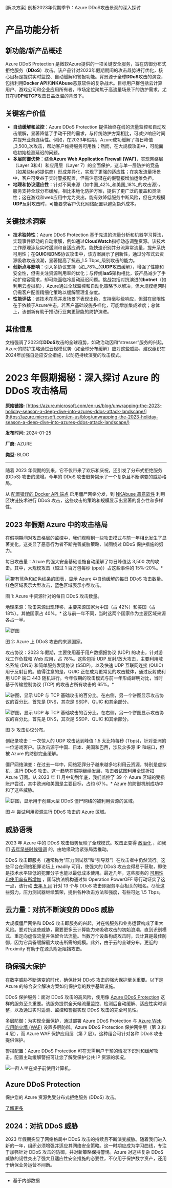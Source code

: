 
<!-- AI_TASK_START: AI标题翻译 -->
[解决方案] 剖析2023年假期季节：Azure DDoS攻击景观的深入探讨

<!-- AI_TASK_END: AI标题翻译 -->


<!-- AI_TASK_START: AI竞争分析 -->
# 产品功能分析

## 新功能/新产品概述  
Azure DDoS Protection 是微软Azure提供的一项关键安全服务，旨在防御分布式拒绝服务（**DDoS**）攻击。该产品针对2023年假期期间的攻击趋势进行优化，核心目标是提供实时监控、自动缓解和警报功能。背景源于全球**DDoS**攻击的演变，包括利用**Docker API**和**NKAbuse**恶意软件的复杂战术。目标用户群包括云计算用户、游戏公司和企业应用所有者，市场定位聚焦于高流量场景下的防护需求，尤其在**UDP**和**TCP**攻击日益泛滥的背景下。

## 关键客户价值  
- **自动缓解和监控**：Azure DDoS Protection 提供始终在线的流量监控和自动攻击缓解，显著降低了手动干预的需求，与传统防护方案相比，可减少响应时间并提升业务连续性。例如，在2023年假期，Azure成功缓解了每日峰值_3,500_次攻击，帮助客户维持服务可用性；然而，在大规模攻击中，可能面临初始检测延迟的问题。  
- **多层防御优势**：结合**Azure Web Application Firewall (WAF)**，实现网络层（Layer 3和4）和应用层（Layer 7）的全面保护，这与单一层防护的竞品（如某些IaaS提供商）形成差异化，实现了更强的适应性；在突发流量场景中，客户可受益于实时警报配置，但需注意潜在的假警报增加运维负担。  
- **地理和协议适应性**：针对不同来源（如中国_42%_和美国_18%_的攻击源），服务支持全球分布缓解，相比本地化防护方案，提供了更广泛的覆盖和灵活性；这在游戏和web应用中尤为突出，能有效降低服务中断风险，但在大规模**UDP**反射攻击时，可能要求客户优化网络配置以避免额外成本。

## 关键技术洞察  
- **技术独特性**：Azure DDoS Protection 基于先进的流量分析和机器学习算法，实现事件驱动的自动缓解，例如通过**CloudWatch**指标动态调整资源。该技术工作原理涉及实时遥测和自适应调优，能快速识别并分流异常流量，提升系统可用性；在**QUIC**和**DNS**协议攻击中，该方案展示了创新性，通过分布式云资源吸收攻击浪潮，显著提高了抗击_1.5 Tbps_级别攻击的能力。  
- **创新点与影响**：引入多协议支持（如_78%_的**UDP**攻击缓解），增强了性能和安全性，但需关注资源利用率的优化；与传统**IaaS**架构相比，该产品减少了手动扩缩容需求，却可能面临冷启动延迟问题。挑战包括对抗演进的**botnet**（如利用云虚拟机），Azure通过全球监控和自动化策略予以解决，但大规模组网时仍需客户配置精细化策略以缓解管理复杂度。  
- **性能评估**：该技术在高并发场景下表现出色，支持毫秒级响应，但潜在局限性在于依赖于Azure生态，若客户基础设施多样化，可能增加集成难度；总体上，该创新有助于推动行业向更智能的防护演进。

## 其他信息  
文档强调了2023年**DDoS**攻击的全球趋势，如政治动因和“stresser”服务的兴起，Azure的防护策略通过云规模优势（如全球分布缓解）应对这些威胁，建议组织在2024年加强自适应安全措施，以防范持续演变的攻击模式。

<!-- AI_TASK_END: AI竞争分析 -->


<!-- AI_TASK_START: AI全文翻译 -->
# 2023 年假期揭秘：深入探讨 Azure 的 DDoS 攻击格局

**原始链接:** [https://azure.microsoft.com/en-us/blog/unwrapping-the-2023-holiday-season-a-deep-dive-into-azures-ddos-attack-landscape/](https://azure.microsoft.com/en-us/blog/unwrapping-the-2023-holiday-season-a-deep-dive-into-azures-ddos-attack-landscape/)  

**发布时间:** 2024-01-25  

**厂商:** AZURE  

**类型:** BLOG  

---  
随着 2023 年假期的到来，它不仅带来了欢乐和庆祝，还引发了分布式拒绝服务 (DDoS) 攻击的激增。今年的 DDoS 攻击趋势揭示了一个复杂且不断演变的威胁格局。  

从 [配置错误的 Docker API 端点](https://www.cadosecurity.com/oracleiv-a-dockerised-ddos-botnet/)  启用僵尸网络分发，到 [NKAbuse 恶意软件](https://securelist.com/unveiling-nkabuse/111512/)  利用区块链技术进行 DDoS 攻击，这些攻击的策略和规模显示出显著的复杂性和多样性。  

## 2023 年假期 Azure 中的攻击格局  

在假期期间对攻击格局的监控中，我们观察到一些攻击模式与前一年相比发生了显著变化。这突显了恶意行为者不断完善威胁策略、试图绕过 DDoS 保护措施的努力。  

每日攻击量：Azure 的强大安全基础设施自动缓解了每日峰值达 3,500 次的攻击。其中，大规模攻击（超过 1 百万包每秒 (pps)）占这些事件的 15%-20%。*  

![带有蓝色和红色线条的图表，显示 Azure 中自动缓解的每日 DDoS 攻击数量。红色区域表示大型攻击，蓝色区域表示小型攻击。](https://azure.microsoft.com/en-us/blog/wp-content/uploads/2024/01/AttacksNo-1-1024x573.webp)  

图 1: Azure 中资源针对的每日 DDoS 攻击数量。  

地理来源：攻击来源出现转移，主要来源国家为中国（占 42%）和美国（占 18%）。其他国家占 40%。* 这与前一年不同，当时这两个国家作为主要区域来源各占一半。  

![饼图](https://azure.microsoft.com/en-us/blog/wp-content/uploads/2024/01/CountyOrigins-002.webp)  

图 2: Azure 上 DDoS 攻击的来源国家。  

攻击协议：2023 年假期，主要使用基于用户数据报协议 (UDP) 的攻击，针对游戏工作负载和 Web 应用，占 78%。这些包括 UDP 反射/放大攻击，主要利用域名系统 (DNS) 和简单服务发现协议 (SSDP)，以及快速 UDP 互联网连接 (QUIC) 用于反射目的。值得注意的是，QUIC 正在成为更常见的攻击载体，通过反射或利用 UDP 端口 443 随机进行。今年假期的攻击模式与前一年形成鲜明对比，当时基于传输控制协议 (TCP) 的攻击占所有攻击的 65%。*  

![饼图，显示 UDP 与 TCP 基础攻击的百分比。在右侧，另一个饼图显示攻击协议的百分比，首先是 DNS，其次是 SSDP、QUIC 和其余部分。](https://azure.microsoft.com/en-us/blog/wp-content/uploads/2024/01/Protocols1-1024x649.webp)  

![饼图，显示 UDP 与 TCP 基础攻击的百分比。在右侧，另一个饼图显示攻击协议的百分比，首先是 DNS，其次是 SSDP、QUIC 和其余部分。](https://azure.microsoft.com/en-us/blog/wp-content/uploads/2024/01/Protocols2-1024x671.webp)  

图 3: 攻击协议分布。  

创纪录攻击：一次惊人的 UDP 攻击达到峰值 1.5 太比特每秒 (Tbps)，针对亚洲的一位游戏客户。该攻击源于中国、日本、美国和巴西，涉及众多源 IP 和端口，但被 Azure 的防御完全缓解。  

僵尸网络演变：在过去一年中，网络犯罪分子越来越多地利用云资源，特别是虚拟机，进行 DDoS 攻击。这一趋势在假期继续发展，攻击者试图利用全球折扣 Azure 订阅。从 2023 年 11 月中旬到年底，我们监控了 39 个 Azure 区域的受损账户尝试，其中欧洲和美国是主要目标，占约 67%。* Azure 的防御机制成功中和了这些威胁。  

![饼图，显示用于创建大型 DDoS 僵尸网络的被利用资源的区域。](https://azure.microsoft.com/en-us/blog/wp-content/uploads/2024/01/DDoSBot-1-1024x668.webp)  

图 4: 尝试利用资源进行 DDoS 攻击的 Azure 区域。  

## 威胁语境  

2023 年 Azure 中的 DDoS 攻击趋势反映了全球模式。攻击正变得 [政治化](https://www.enisa.europa.eu/news/warfare-and-geopolitics-are-fuelling-denial-of-service-attacks/)  ，如我们 [去年早些时候强调](https://www.microsoft.com/en-us/security/blog/2023/03/17/killnet-and-affiliate-hacktivist-groups-targeting-healthcare-with-ddos-attacks/)  的，由地缘政治紧张局势推动。  

DDoS 攻击即服务（通常称为“压力测试器”和“引导器”）在攻击者中仍然流行。这些平台在网络犯罪论坛上 readily 可用，使强大的 DDoS 攻击变得易于获取，即使是技术水平较低的犯罪分子也能以最低成本使用。最近几年，这些服务的 [可用性和使用率有所增加](https://www.slcyber.io/attack-for-hire-services-the-evolution-of-ddos/)  ，国际执法机构通过如 Operation PowerOFF 等行动证实了这一点，该行动 [去年 5 月](https://www.justice.gov/usao-cdca/pr/federal-authorities-seize-13-internet-domains-associated-booter-websites-offered-ddos)  针对 13 个与 DDoS 攻击即服务平台相关的域名。尽管这些努力，压力测试器继续繁荣，提供各种攻击方法和强度，有些可达 1.5 Tbps。  

## 云力量：对抗不断演变的 DDoS 威胁  

大规模僵尸网络和 DDoS 攻击即服务的兴起，对在线服务和业务运营构成了重大风险。要对抗这些威胁，需要更多云计算能力来吸收攻击的初始浪潮，直到识别模式、重定向虚假流量并保留合法流量。当数万个设备构成攻击时，云计算是最佳防御，因为它具备缓解最大攻击所需的规模。此外，由于云的全球分布，更近的 Proximity 有助于在源头附近阻挡攻击。  

## 确保强大保护  

在数字威胁不断演变的时代，确保针对 DDoS 攻击的强大保护至关重要。以下是 Azure 的综合安全解决方案如何保护您的数字基础设施。  

DDoS 保护服务：面对 DDoS 攻击的高风险，使用像 [Azure DDoS Protection](https://azure.microsoft.com/en-us/products/ddos-protection/)  这样的服务至关重要。该服务提供全天候流量监控、检测后自动缓解、适应性实时调整，以及通过实时遥测、监控和警报实现 DDoS 攻击的完全可见性。  

多层防御：为实现全面保护，通过部署 Azure DDoS Protection 与 [Azure Web 应用防火墙 (WAF)](https://azure.microsoft.com/en-us/products/web-application-firewall/)  设置多层防御。Azure DDoS Protection 保护网络层（第 3 和 4 层），而 Azure WAF 保护应用层（第 7 层）。这种组合可针对各种 DDoS 攻击提供保护。  

警报配置：Azure DDoS Protection 可在无需用户干预的情况下识别和缓解攻击。配置主动缓解警报可让您了解受保护公共 IP 资源的状况。  

![一群人坐在桌子前使用计算机。](https://azure.microsoft.com/en-us/blog/wp-content/uploads/2024/01/CLO22_SecOps_001-1024x677.jpg)  

## Azure DDoS Protection  

保护您的 Azure 资源免受分布式拒绝服务 (DDoS) 攻击。  

[ 了解更多 ](https://azure.microsoft.com/en-us/products/ddos-protection/)  

## 2024：对抗 DDoS 威胁  

2023 年假期突显了网络格局中 DDoS 攻击的持续且不断演变威胁。随着我们进入新的一年，组织必须增强并适应其网络安全策略。这一时期应成为学习曲线，专注于加强针对 DDoS 攻击的防御，并对新策略保持警惕。Azure 对这些复杂 DDoS 威胁的韧性突出了强大且适应性安全措施的必要性，不仅用于保护数字资产，还用于确保业务运营不间断。  

* * *  

* 基于内部数据

<!-- AI_TASK_END: AI全文翻译 -->

